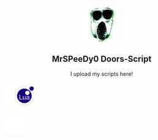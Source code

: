 <p align="center">
 <img width="100px" src="https://github.com/MrSPeeDy0/DS-images/blob/main/DS-image-proflie.png?raw=true" align="center" alt="MrSPeeDy0 Doors-Script" />
 <h2 align="center">MrSPeeDy0 Doors-Script</h2>
 <p align="center">I upload my scripts here!</p>
</p>
    </a>
    <a href="">
      <img width="100px" src="https://github.com/MrSPeeDy0/DS-images/blob/main/DS-image-lua.png?raw=true" />
    </a>
  </p>
</a>
    <a href="">
      <img width="50px" src="https://github.com/MrSPeeDy0/DS-images/blob/main/DS-image-roblox.png?raw=true" />
    </a>
  </p>
</a>
